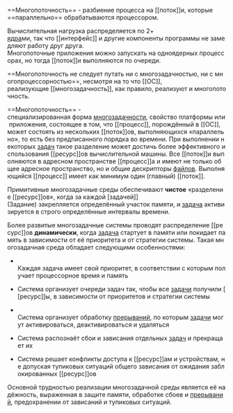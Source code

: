 ==Многопоточность== - разбиение процесса на [[поток]]и, которые ==параллельно== обрабатываются процессором.

Вычислительная нагрузка распределяется по 2+ [ядра](Ядро)ми, так что [[интерфейс]] и другие компоненты программы не замедляют работу друг друга.
Многопоточные приложения можно запускать на одноядерных процессорах, но тогда [[поток]]и выполняются по очереди.

==Многопоточность не следует путать ни с многозадачностью, ни с многопроцессорностью==, несмотря на то что [[ОС]], 
реализующие [[многозадачность]], как правило, реализуют и многопоточность. 

==Многопоточность== - специализированная форма [многозадачности](Многозадачность), свойство платформы или приложения, состоящее в том, что [[процесс]], порождённый в [[ОС]], может состоять из нескольких [[поток]]ов, выполняющихся «параллельно», то есть без предписанного порядка во времени. При выполнении некоторых [задач](Задание) такое разделение может достичь более эффективного использования [[ресурс]]ов вычислительной машины. Все [[поток]]и выполняются в адресном пространстве [[процесс]]а и имеют не только общее адресное пространство, но и общие дескрипторы [файлов](файл). Выполняющийся [[процесс]] имеет как минимум один (главный) [[поток]].

Примитивные многозадачные среды обеспечивают **чистое** «разделение [[ресурс]]ов», когда за каждой [задачей]](Задание) закрепляется определённый участок памяти, и [задача](Задание) активизируется в строго определённые интервалы времени.

Более развитые многозадачные системы проводят распределение [[ресурс]]ов **динамически**, когда [задача](Задание) стартует в памяти или покидает память в зависимости от её приоритета и от стратегии системы. Такая многозадачная среда обладает следующими особенностями:

-     Каждая задача имеет свой приоритет, в соответствии с которым получает процессорное время и память
    
-   Система организует очереди задач так, чтобы все [задачи](Задание) получили [[ресурс]]ы, в зависимости от приоритетов и стратегии системы
    
-     Система организует обработку [прерываний](Прерывание), по которым [задачи](Задание) могут активироваться, деактивироваться и удаляться
    
-   Система распознаёт сбои и зависания отдельных [задач](Задание) и прекращает их
    
-   Система решает конфликты доступа к [[ресурс]]ам и устройствам, не допуская тупиковых ситуаций общего зависания от ожидания заблокированных [[ресурс]]ов
    

Основной трудностью реализации многозадачной среды является её надёжность, выраженная в защите памяти, обработке сбоев и [прерываний](Прерывание), предохранении от зависаний и тупиковых ситуаций.
